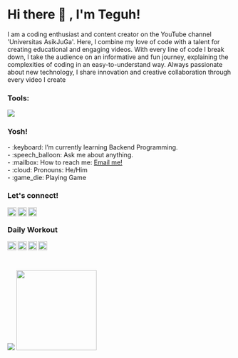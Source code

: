# <summary><strong>Hi there :wave: , I'm Teguh!</strong></summary>
I am a coding enthusiast and content creator on the YouTube channel 'Universitas AsikJuGa'. Here, I combine my love of code with a talent for creating educational and engaging videos. With every line of code I break down, I take the audience on an informative and fun journey, explaining the complexities of coding in an easy-to-understand way. Always passionate about new technology, I share innovation and creative collaboration through every video I create

### <summary><strong>Tools:</strong></summary>
<p>
    <img src="https://img.shields.io/badge/Text%20Editor-Visual%20Studio%20Code-blue?&logo=visual%20studio%20code&logoColor=blue" />
</p>

### <summary><strong>Yosh!</strong></summary>
<p>
    - :keyboard: I’m currently learning Backend Programming. </br>
    - :speech_balloon: Ask me about anything.</br>
    - :mailbox: How to reach me: <a href="mailto:teguh.kahfiyasin@gmail.com">Email me!</a>  </br>
    - :cloud: Pronouns: He/Him </br>
    - :game_die: Playing Game </br>
<p>
 
### <summary><strong>Let's connect!</strong></summary>
<a href="https://youtube.com/@UAJG?si=JU3MknBmnjIRmoJW">
  <img align="left" alt="Teguh's Youtube" width="20px" src="https://simpleicons.now.sh/youtube/495f7e" />
</a>
<a href="https://www.instagram.com/yangmuliateguh?igsh=YXVldDF3aTVwZmxt">
  <img align="left" alt="Teguh's Instagram" width="20px" src="https://simpleicons.now.sh/instagram/495f7e" />
</a>
<a href="https://www.linkedin.com/in/muhammad-teguh-prastyo-85b09326a/">
  <img align="left" alt="Teguh's LinkedIn" width="20px" src="https://simpleicons.now.sh/linkedin/495f7e" />
</a><br>

### <summary><strong>Daily Workout</strong></summary>
<a href="https://exercism.org/profiles/yangmuliateguh">
  <img align="left" alt="Teguh's Exercism" width="20px" src="https://simpleicons.now.sh/exercism/495f7e" />
</a>
<a href="https://www.hackerrank.com/profile/yangmuliateguh">
  <img align="left" alt="Teguh's Hackerrank" width="20px" src="https://simpleicons.now.sh/hackerrank/495f7e" />
</a>
<a href="https://www.codewars.com/users/yangmuliateguh">
  <img align="left" alt="Teguh's Codewars" width="20px" src="https://simpleicons.now.sh/codewars/495f7e" />
</a>
<a href="https://leetcode.com/user3368cH/">
  <img align="left" alt="Teguh's LeetCode" width="20px" src="https://simpleicons.now.sh/leetcode/495f7e" />
</a><br><br><br>

<p>
    <img src="https://github-readme-stats.vercel.app/api?username=yangmuliateguh&hide=contribs,prs&show_icons=true&hide_border=true&title_color=000" />
    <img src="https://github-readme-stats.vercel.app/api/top-langs/?username=yangmuliateguh&layout=compact" height=180 />
</p>
